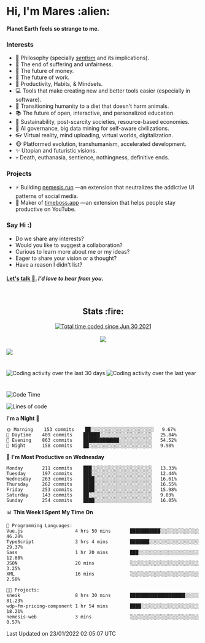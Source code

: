<h1>Hi, I'm Mares :alien:</h1>

#### Planet Earth feels so strange to me.

### **Interests**

- 🌊 Philosophy (specially [_sentism_][sentismmedium] and its implications).
- 🎯 The end of suffering and unfairness.
- 💸 The future of money.
- 💼 The future of work.
- 🧠 Productivity, Habits, & Mindsets.
- 💻 Tools that make creating new and better tools easier (especially in software).
- 🥗 Transitioning humanity to a diet that doesn't harm animals.
- 📚 The future of open, interactive, and personalized education.
- 🌱 Sustainability, post-scarcity societies, resource-based economies.
- 🤖 AI governance, big data mining for self-aware civilizations.
- 👓 Virtual reality, mind uploading, virtual worlds, digitalization.
- 🐵 Platformed evolution, transhumanism, accelerated development.
- ✨ Utopian and futuristic visions.
- 💀 Death, euthanasia, sentience, nothingness, definitive ends.


### **Projects**

- ⚡ Building [nemesis.run](https://nemesis.run) —an extension that neutralizes the addictive UI patterns of social media.
- 💎 Maker of [timeboss.app](https://timeboss.app) —an extension that helps people stay productive on YouTube.


### **Say Hi :)**

- Do we share any interests?
- Would you like to suggest a collaboration?
- Curious to learn more about me or my ideas?
- Eager to share your vision or a thought?
- Have a reason I didn't list?

#### [Let's talk :wave:.](mailto:mareszhar@gmail.com) _I'd love to hear from you_.

[sentismmedium]: https://medium.com/@mareszhar/born-a-prisoner-a-reflection-about-life-its-struggles-and-a-plan-to-escape-d8566ce9b026

<br>

<h2 align="center">Stats :fire:</h2>

<div align="center">
  <a href="https://wakatime.com/@cfdc0e0d-4860-4b62-9ff0-cb659185525e">
    <img src="https://wakatime.com/badge/user/cfdc0e0d-4860-4b62-9ff0-cb659185525e.svg" alt="Total time coded since Jun 30 2021" />
  </a>
</div>

<br>

<!-- 
Add or remove this: 
&dates=B1AAB3FF 
...or this...
&date_format=M%20j%5B%2C%20Y%5D
from the *streak stats URL below* if they get bugged and aren't updating: 
-->

<div align="center">
  <img src="https://github-readme-streak-stats.herokuapp.com?user=mareszhar&theme=black-ice&hide_border=true&stroke=FFFFFF15&ring=DF8FFE&fire=DF8FFE&currStreakLabel=DF8FFE&background=1A232A&currStreakNum=86FFAB&dates=B1AAB3FF&date_format=M%20j%5B%2C%20Y%5D">
</div>

<br>

<img src="https://activity-graph.herokuapp.com/graph?username=mareszhar&theme=nord&bg_color=00000000&color=979797&line=DF8FFE&point=00000000&area=true&hide_border=true">

<br>

<h1></h1>

<img src="https://wakatime.com/share/@mares/5df0ff02-9c79-41b4-b540-51dc9c65a57b.svg" alt="Coding activity over the last 30 days" />
<img src="https://wakatime.com/share/@mares/ea89ba71-f374-40af-930c-e0655909fe37.svg" alt="Coding activity over the last year" />

<h1></h1>

<!--START_SECTION:waka-->
![Code Time](http://img.shields.io/badge/Code%20Time-446%20hrs%2018%20mins-blue)

![Lines of code](https://img.shields.io/badge/From%20Hello%20World%20I%27ve%20Written-124%20Thousand%20lines%20of%20code-blue)

**I'm a Night 🦉** 

```text
🌞 Morning    153 commits    ██░░░░░░░░░░░░░░░░░░░░░░░   9.67% 
🌆 Daytime    409 commits    ██████░░░░░░░░░░░░░░░░░░░   25.84% 
🌃 Evening    863 commits    █████████████░░░░░░░░░░░░   54.52% 
🌙 Night      158 commits    ██░░░░░░░░░░░░░░░░░░░░░░░   9.98%

```
📅 **I'm Most Productive on Wednesday** 

```text
Monday       211 commits    ███░░░░░░░░░░░░░░░░░░░░░░   13.33% 
Tuesday      197 commits    ███░░░░░░░░░░░░░░░░░░░░░░   12.44% 
Wednesday    263 commits    ████░░░░░░░░░░░░░░░░░░░░░   16.61% 
Thursday     262 commits    ████░░░░░░░░░░░░░░░░░░░░░   16.55% 
Friday       253 commits    ████░░░░░░░░░░░░░░░░░░░░░   15.98% 
Saturday     143 commits    ██░░░░░░░░░░░░░░░░░░░░░░░   9.03% 
Sunday       254 commits    ████░░░░░░░░░░░░░░░░░░░░░   16.05%

```


📊 **This Week I Spent My Time On** 

```text
💬 Programming Languages: 
Vue.js                   4 hrs 50 mins       ███████████░░░░░░░░░░░░░░   46.28% 
TypeScript               3 hrs 4 mins        ███████░░░░░░░░░░░░░░░░░░   29.37% 
Sass                     1 hr 20 mins        ███░░░░░░░░░░░░░░░░░░░░░░   12.88% 
JSON                     20 mins             ░░░░░░░░░░░░░░░░░░░░░░░░░   3.25% 
XML                      16 mins             ░░░░░░░░░░░░░░░░░░░░░░░░░   2.58%

🐱‍💻 Projects: 
sneik                    8 hrs 30 mins       ████████████████████░░░░░   81.23% 
wdp-fm-pricing-component 1 hr 54 mins        ████░░░░░░░░░░░░░░░░░░░░░   18.21% 
nemesis-web              3 mins              ░░░░░░░░░░░░░░░░░░░░░░░░░   0.57%

```


 Last Updated on 23/01/2022 02:05:07 UTC
<!--END_SECTION:waka-->
